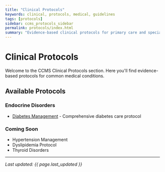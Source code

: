 ```yaml
---
title: "Clinical Protocols"
keywords: clinical, protocols, medical, guidelines
tags: [protocols]
sidebar: ccms_protocols_sidebar
permalink: protocols/index.html
summary: "Evidence-based clinical protocols for primary care and specialist practice"
---
```


# Clinical Protocols

Welcome to the CCMS Clinical Protocols section. Here you'll find evidence-based protocols for common medical conditions.

## Available Protocols

### Endocrine Disorders
- [Diabetes Management](diabetes-management.html) - Comprehensive diabetes care protocol

### Coming Soon
- Hypertension Management
- Dyslipidemia Protocol  
- Thyroid Disorders

---
*Last updated: {{ page.last_updated }}*
